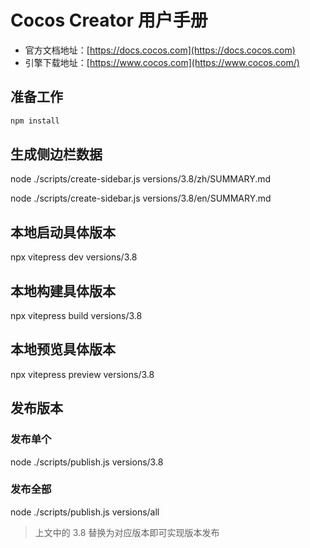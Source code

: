 
# Cocos Creator 用户手册

- 官方文档地址：[https://docs.cocos.com](https://docs.cocos.com)
- 引擎下载地址：[https://www.cocos.com](https://www.cocos.com/)

## 准备工作

```sh
npm install
```

## 生成侧边栏数据

node ./scripts/create-sidebar.js versions/3.8/zh/SUMMARY.md

node ./scripts/create-sidebar.js versions/3.8/en/SUMMARY.md

## 本地启动具体版本

npx vitepress dev versions/3.8

## 本地构建具体版本

npx vitepress build versions/3.8

## 本地预览具体版本

npx vitepress preview versions/3.8

## 发布版本

### 发布单个

node ./scripts/publish.js versions/3.8

### 发布全部

node ./scripts/publish.js versions/all

>上文中的 3.8 替换为对应版本即可实现版本发布
